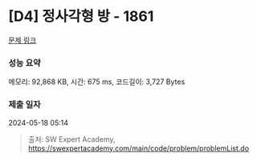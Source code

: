 # [D4] 정사각형 방 - 1861 

[문제 링크](https://swexpertacademy.com/main/code/problem/problemDetail.do?contestProbId=AV5LtJYKDzsDFAXc) 

### 성능 요약

메모리: 92,868 KB, 시간: 675 ms, 코드길이: 3,727 Bytes

### 제출 일자

2024-05-18 05:14



> 출처: SW Expert Academy, https://swexpertacademy.com/main/code/problem/problemList.do